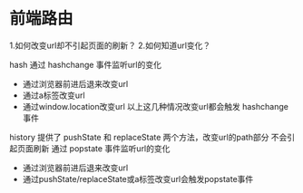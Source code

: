 # 前端路由

1.如何改变url却不引起页面的刷新？
2.如何知道url变化？

hash
通过 hashchange 事件监听url的变化
 - 通过浏览器前进后退来改变url
 - 通过a标签改变url
 - 通过window.location改变url
以上这几种情况改变url都会触发 hashchange 事件


history
提供了 pushState 和 replaceState 两个方法，改变url的path部分
不会引起页面刷新
通过 popstate 事件监听url的变化

  - 通过浏览器前进后退来改变url
  - 通过pushState/replaceState或a标签改变url会触发popstate事件